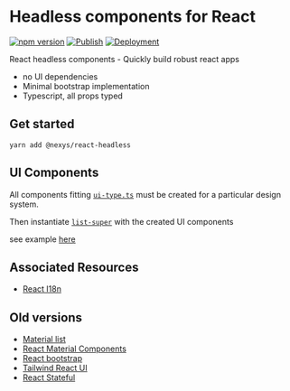 # Headless components for React

[![npm version](https://img.shields.io/npm/v/@nexys/headless)](https://www.npmjs.com/package/@nexys/headless)
[![Publish](https://github.com/nexys-system/react-headless/actions/workflows/publish.yml/badge.svg)](https://github.com/nexys-system/react-headless/actions/workflows/publish.yml)
[![Deployment](https://github.com/nexys-system/react-headless/actions/workflows/deploy.yml/badge.svg)](https://github.com/nexys-system/react-headless/actions/workflows/deploy.yml)

React headless components - Quickly build robust react apps

- no UI dependencies
- Minimal bootstrap implementation
- Typescript, all props typed

## Get started

`yarn add @nexys/react-headless`

## UI Components

All components fitting [`ui-type.ts`](https://github.com/nexys-system/react-headless/blob/master/src/lib/list/ui-type.ts) must be created for a particular design system.

Then instantiate [`list-super`](https://github.com/nexys-system/react-headless/blob/master/src/lib/list/list-super.tsx) with the created UI components

see example [here](https://github.com/nexys-system/react-headless/commit/6e7df1eadab7ca14b99118a6a27dbb34c4eb859f#diff-25a6634263c1b1f6fc4697a04e2b9904ea4b042a89af59dc93ec1f5d44848a26)

## Associated Resources

- [React I18n](https://github.com/nexys-system/react-i18n)

## Old versions

- [Material list](https://nexys-system.github.io/mui-list-ts/)
- [React Material Components](https://github.com/nexys-system/react-material-component)
- [React bootstrap](https://github.com/nexys-system/react-bootstrap-components)
- [Tailwind React UI](https://github.com/nexys-system/tailwind-react-ui)
- [React Stateful](https://github.com/nexys-system/react-stateful)
